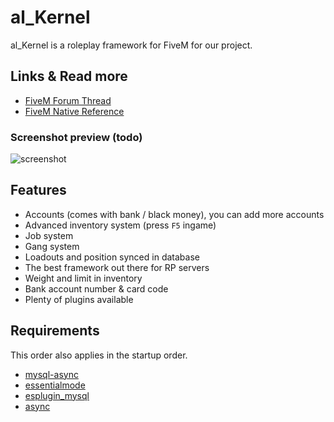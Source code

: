 # al_Kernel

al_Kernel is a roleplay framework for FiveM for our project.

## Links & Read more

- [FiveM Forum Thread](https://forum.fivem.net/t/release-esx-base/39881)
- [FiveM Native Reference](https://runtime.fivem.net/doc/reference.html)

### Screenshot preview (todo)

![screenshot](http://i.imgur.com/aPFdJl3.jpg)

## Features

- Accounts (comes with bank / black money), you can add more accounts
- Advanced inventory system (press `F5` ingame)
- Job system
- Gang system
- Loadouts and position synced in database
- The best framework out there for RP servers
- Weight and limit in inventory
- Bank account number & card code
- Plenty of plugins available

## Requirements

This order also applies in the startup order.

- [mysql-async](https://github.com/brouznouf/fivem-mysql-async)
- [essentialmode](https://github.com/kanersps/essentialmode)
- [esplugin_mysql](https://github.com/kanersps/esplugin_mysql)
- [async](https://github.com/ESX-Org/async)
